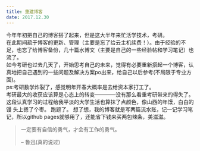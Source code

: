 ```yaml
---
title: 重建博客
date: 2017.12.30
---
```

今年年初把自己的博客搭了起来，但是这大半年来忙活学技术，考研。<br>
在此期间疏于博客的更新、管理（主要是忘了给云主机续费！）。由于经验的不足，也忘了给博客备份，几十篇水博文（主要是自己的一些经验帖和学习笔记）也流了。<br>
如今考研也过去几天了，开始思考自己的未来，觉得有必要重新搭起一个博客，认真地把自己遇到的一些问题及解决方案po出来，给自己以后参考(不局限于专业方面)。<br>
ps:考研数学炸裂了，感觉明年开春大概率是去给资本家打工了。<br>
考研最大的收获应该算是心态上的转变————没有那么看重考研带来的得失了。这段认真学习的过程给我平淡的大学生活也算抹了点颜色，像山西的年馍，白白的馒
头上摁了个枣。
    跑题了。
    想了想，我的博客就是写两篇流水账，记一记学习笔记，所以github pages就够用了，还能省下钱来买两包辣条，美滋滋。

> 一定要有自信的勇气，才会有工作的勇气。
>
> – 鲁迅(真的说过)
